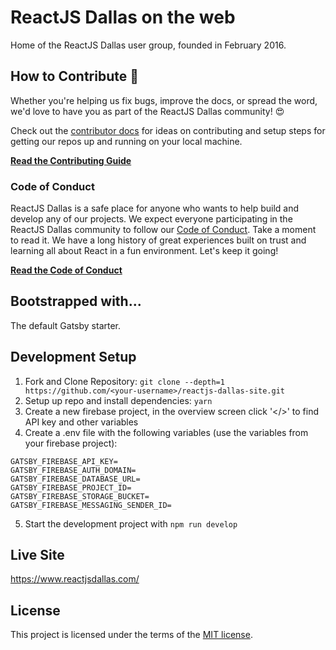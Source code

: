 # ReactJS Dallas on the web

Home of the ReactJS Dallas user group, founded in February 2016.

## How to Contribute 🤝

Whether you're helping us fix bugs, improve the docs, or spread the word, we'd love to have you as part of the ReactJS Dallas community! 😍

Check out the [contributor docs](/CONTRIBUTING.md) for ideas on contributing and setup steps for getting our repos up and running on your local machine.

**[Read the Contributing Guide](/CONTRIBUTING.md)**

### Code of Conduct

ReactJS Dallas is a safe place for anyone who wants to help build and develop any of our projects. We expect everyone participating in the ReactJS Dallas community to follow our [Code of Conduct](/CODE_OF_CONDUCT.md). Take a moment to read it. We have a long history of great experiences built on trust and learning all about React in a fun environment. Let's keep it going!

**[Read the Code of Conduct](/CODE_OF_CONDUCT.md)**

## Bootstrapped with...

The default Gatsby starter.

## Development Setup

1. Fork and Clone Repository: `git clone --depth=1 https://github.com/<your-username>/reactjs-dallas-site.git`
2. Setup up repo and install dependencies: `yarn`
3. Create a new firebase project, in the overview screen click '</>' to find API key and other variables
4. Create a .env file with the following variables (use the variables from your firebase project):
```
GATSBY_FIREBASE_API_KEY=
GATSBY_FIREBASE_AUTH_DOMAIN=
GATSBY_FIREBASE_DATABASE_URL=
GATSBY_FIREBASE_PROJECT_ID=
GATSBY_FIREBASE_STORAGE_BUCKET=
GATSBY_FIREBASE_MESSAGING_SENDER_ID=
```
5. Start the development project with `npm run develop`

## Live Site
https://www.reactjsdallas.com/

## License

This project is licensed under the terms of the
[MIT license](/LICENSE).
